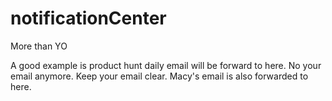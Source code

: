 # notificationCenter
More than YO


A good example is product hunt daily email will be forward to here. No your email anymore. Keep your email clear. Macy's email is also forwarded to here.
